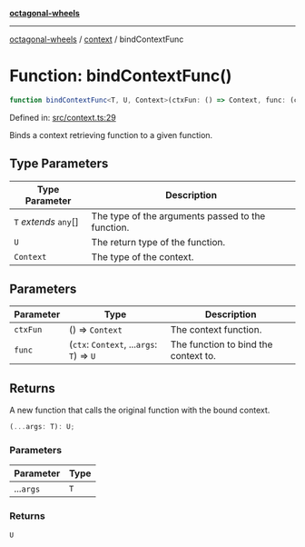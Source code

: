 [**octagonal-wheels**](../../README.md)

***

[octagonal-wheels](../../modules.md) / [context](../README.md) / bindContextFunc

# Function: bindContextFunc()

```ts
function bindContextFunc<T, U, Context>(ctxFun: () => Context, func: (ctx: Context, ...args: T) => U): (...args: T) => U;
```

Defined in: [src/context.ts:29](https://github.com/vrtmrz/octagonal-wheels/blob/main/src/context.ts#L29)

Binds a context retrieving function to a given function.

## Type Parameters

| Type Parameter | Description |
| ------ | ------ |
| `T` *extends* `any`[] | The type of the arguments passed to the function. |
| `U` | The return type of the function. |
| `Context` | The type of the context. |

## Parameters

| Parameter | Type | Description |
| ------ | ------ | ------ |
| `ctxFun` | () => `Context` | The context function. |
| `func` | (`ctx`: `Context`, ...`args`: `T`) => `U` | The function to bind the context to. |

## Returns

A new function that calls the original function with the bound context.

```ts
(...args: T): U;
```

### Parameters

| Parameter | Type |
| ------ | ------ |
| ...`args` | `T` |

### Returns

`U`
